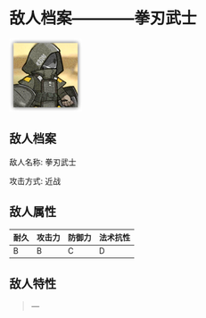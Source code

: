 # 敌人档案————拳刃武士

![拳刃武士](./eneIcons/拳刃武士.png)

## 敌人档案

敌人名称: 拳刃武士

攻击方式: 近战

## 敌人属性

| 耐久      | 攻击力  | 防御力 | 法术抗性 |
|---------|------|-----|------|
| B | B | C | D |

## 敌人特性
> —
